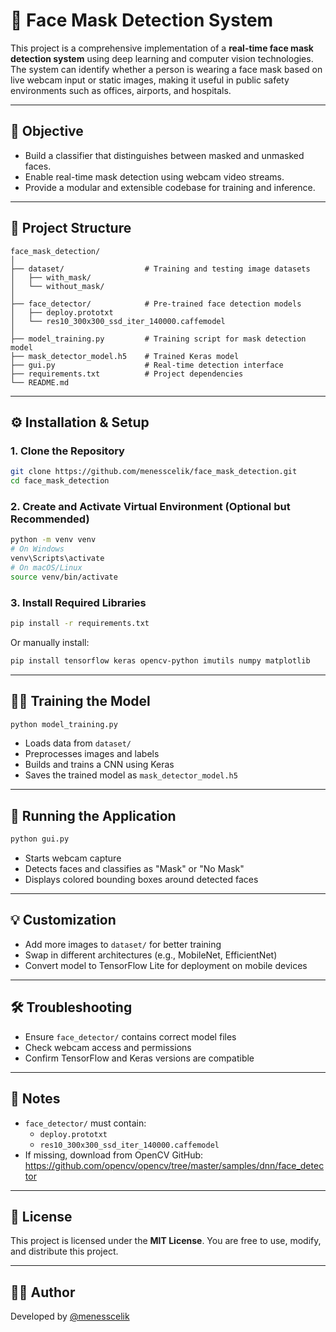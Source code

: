 # 🧠 Face Mask Detection System

This project is a comprehensive implementation of a **real-time face mask detection system** using deep learning and computer vision technologies. The system can identify whether a person is wearing a face mask based on live webcam input or static images, making it useful in public safety environments such as offices, airports, and hospitals.

---

## 🎯 Objective

- Build a classifier that distinguishes between masked and unmasked faces.
- Enable real-time mask detection using webcam video streams.
- Provide a modular and extensible codebase for training and inference.

---

## 🧩 Project Structure

```
face_mask_detection/
│
├── dataset/                  # Training and testing image datasets
│   ├── with_mask/
│   └── without_mask/
│
├── face_detector/            # Pre-trained face detection models
│   ├── deploy.prototxt
│   └── res10_300x300_ssd_iter_140000.caffemodel
│
├── model_training.py         # Training script for mask detection model
├── mask_detector_model.h5    # Trained Keras model
├── gui.py                    # Real-time detection interface
├── requirements.txt          # Project dependencies
└── README.md
```

---

## ⚙️ Installation & Setup

### 1. Clone the Repository

```bash
git clone https://github.com/menesscelik/face_mask_detection.git
cd face_mask_detection
```

### 2. Create and Activate Virtual Environment (Optional but Recommended)

```bash
python -m venv venv
# On Windows
venv\Scripts\activate
# On macOS/Linux
source venv/bin/activate
```

### 3. Install Required Libraries

```bash
pip install -r requirements.txt
```

Or manually install:

```bash
pip install tensorflow keras opencv-python imutils numpy matplotlib
```

---

## 🏋️‍♂️ Training the Model

```bash
python model_training.py
```

- Loads data from `dataset/`
- Preprocesses images and labels
- Builds and trains a CNN using Keras
- Saves the trained model as `mask_detector_model.h5`

---

## 🧪 Running the Application

```bash
python gui.py
```

- Starts webcam capture
- Detects faces and classifies as "Mask" or "No Mask"
- Displays colored bounding boxes around detected faces

---

## 💡 Customization

- Add more images to `dataset/` for better training
- Swap in different architectures (e.g., MobileNet, EfficientNet)
- Convert model to TensorFlow Lite for deployment on mobile devices

---

## 🛠 Troubleshooting

- Ensure `face_detector/` contains correct model files
- Check webcam access and permissions
- Confirm TensorFlow and Keras versions are compatible

---

## 📌 Notes

- `face_detector/` must contain:
  - `deploy.prototxt`
  - `res10_300x300_ssd_iter_140000.caffemodel`
- If missing, download from OpenCV GitHub:
  https://github.com/opencv/opencv/tree/master/samples/dnn/face_detector

---

## 📄 License

This project is licensed under the **MIT License**. You are free to use, modify, and distribute this project.

---

## 🙋‍♀️ Author

Developed by [@menesscelik](https://github.com/menesscelik)

